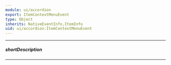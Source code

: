 ```yaml
---
module: ui/accordion
export: ItemContextMenuEvent
type: Object
inherits: NativeEventInfo,ItemInfo
uid: ui/accordion:ItemContextMenuEvent
---
```

---
##### shortDescription
<!-- Description goes here -->

---
<!-- Description goes here -->